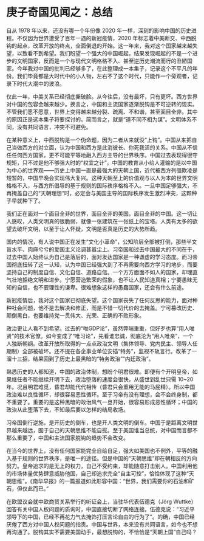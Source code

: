 
# 庚子奇国见闻之：总结

自从 1978 年以来，还没有哪一个年份像 2020 年一样，深刻的影响中国的历史进程。不仅因为世界遭受了百年一遇的新冠疫情，2020 年标志着中美断交、中西脱钩的起点，改革开放的终点，全面倒退的开始。这一年来，我对这个国家越来越失望，以致看不到希望。我们盼望一个强大的中国崛起，结果发现崛起的不是一个进步的文明国家，反而是一个与现代文明格格不入、甚至逆历史潮流而行的丑陋国家。今年我对中国的批判已经够多了，在此整理成一本集子，记录这个不平凡的年份。我们毕竟都是大时代中的小人物，左右不了这个时代，只能作一个旁观者，记录下时代大潮中的波浪。

仅此一年，中美关系已经彻底撕破脸。从今往后，没有最坏，只有更坏。西方世界对中国的包容会越来越少。换言之，中国和主流国家逐渐脱钩是不可逆转的现实。不管我们愿不愿意，世界上变得越来越分裂、疏离、不和谐，甚至面目全非。其中的原因正是这本集子将要探讨的。简而言之，就是“道不同不相为谋”。文明体系不同，没有共同语言，冲突不可避免。

在某种意义上，中西脱钩是一个伪命题，因为二者从来就没“上钩”。中国从来把自己当做西方的对立面，认为中国和西方是此消彼长、你死我活的关系。中国从不信任任何西方国家，更不可能平等地融入西方主导的世界秩序。中国过去表现得很守规矩，只不过是他不够强大时的“权宜之计”。中国的教育从小给人灌输的是以中国为中心的世界观——历史上中国一直是最强大的天朝上国，近代被西方列强欺凌是短暂的，中国早晚会实现伟大复兴。这种天朝至上的价值观与以人为本的世界文明格格不入，与西方所倡导的基于规则的国际秩序格格不入。一旦中国足够强大，不再掩盖自己的“天朝理想”时，必定会与美国主导的国际秩序发生激烈冲突，这颗种子早就种下了。

我们正在面对一个面目全非的世界，面目全非的美国，面目全非的中国。这一切让人感叹，人类文明真的很脆弱，就像一张建筑在一张纸上的宝塔。人类有太多的欲望去破坏文明，以至于让人怀疑，文明是否真是历史的大势所趋。

国内的情况，有人说中国正在发生“文化小革命”，公知阶层全部被打倒，那些半文盲水平、肉麻兮兮的爱国主义论调甚嚣尘上。习帝国和过去中国最大的不同在于，过去中国人始终认为自己是落后的，面对发达国家是一种谦虚的学习态度。而习帝国彻底扭转了这一认知，认为中国已经强大到了不再需要向西方学习的地步，而要坚持自己的制度自信、文化自信、道路自信。一个方方面面不如人的国家，却理直气壮地拒绝文明和进步。宁愿营造繁荣的假象，也不让人民知道真相；宁要愚昧无知的自信，也不要理性的谦卑。很难想象这样的愚蠢国家，还会有什么前途。

新冠疫情后，我对这个国家已彻底失望。这个国家丧失了任何反思的能力，面对种种社会问题，他不是去解决和修正，而是不惜一切代价的去掩盖。宁可篡改历史、颠倒黑白，也要维持党一贯伟大、光荣、正确的不败形象。

政治更让人看不到希望。过去的“唯GDP论”，虽然弊端重重，但好歹也算“用人唯贤”的技术官僚。如今变成了“唯习论”，先看谁忠诚，彻底沦为“用人唯亲”，一个人独断朝纲。改革开放所取得的一点点政治文明（集体领导、党内民主、领导人任期制）全部被破坏。还不提在各企事业单位安插“特务”，监视不轨言行。改革了一溜十三招，结果回到了历史上最黑暗的“特务政治”“内廷政治”。

熟悉历史的人都知道，中国的政治体制，想盼个明君很难。即便有个开明皇帝，如果继任者不能继续开明下去，政治堕落的速度会很快，从盛世到乱世只需 10~20 年。况且明君难觅，昏君却能代代相传（昏君只会重用无能的马屁精）。所以中国政治难以良性循环，却很容易恶性循环。至于习帝有没有理想，会不会终身制，都不重要了。重要的是这种黑暗的政治风气一旦开始，很容易形成恶性循环；中国的政治从此堕落下去，不知最后要以怎样的结局收场。

习帝国倒行逆施，是开历史的倒车，也是开人类文明的倒车。中国于是距离文明世界越来越远，囿于自己的天朝思维不能自拔。至于美国谁当总统，对中国而言都不那么重要了，中国和主流国家脱钩的趋势不会改变。

在当今的世界上，没有任何国家能完全自给自足，强大如美国也不例外，平等的融入基于规则的世界秩序，是唯一的途径。但是中国的“天朝思维”却在朝相反的方向努力。皇帝追求的是无上的权力，自己不受约束，却能随意打击别人。中国利用他的市场体量优势肆意威胁他国，自己却追求完全“自主可控”，恰恰体现了这种“天朝思维”。《南华早报》的一篇报道如此形容中国：“世界，我们需要你的石油和矿石，但仅此而已。”

在欧盟议会就中欧商贸关系举行的听证会上，当驻华代表伍德克（Jörg Wuttke）回答有关中国人权问题的质询时，中国直接切断了网络连接。伍德克说：“习近平领导下的中国，已经不再花力气去掩饰打压言论自由的行为了”。的确，中国已经厌倦了西方对中国人权问题的指责。中国与世界，本来没有共同语言，如今也不想再沟通了。脱钩其实不需要美国动手，最想脱钩的，不恰恰是“天朝上国”自己吗？
